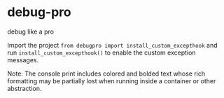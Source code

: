 # debug-pro
debug like a pro

Import the project `from debugpro import install_custom_excepthook` and run `install_custom_excepthook()` to enable the custom exception messages.

Note: The console print includes colored and bolded text whose rich formatting may be partially lost when running inside a container or other abstraction.
